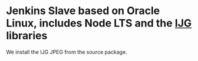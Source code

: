 # Jenkins Slave based on Oracle Linux, includes Node LTS and the [IJG](http://ijg.org/) libraries

We install the IJG JPEG from the source package.
